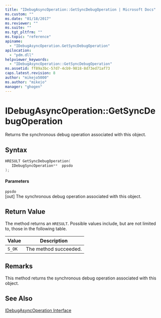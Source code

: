 ```yaml
---
title: "IDebugAsyncOperation::GetSyncDebugOperation | Microsoft Docs"
ms.custom: ""
ms.date: "01/18/2017"
ms.reviewer: ""
ms.suite: ""
ms.tgt_pltfrm: ""
ms.topic: "reference"
apiname: 
  - "IDebugAsyncOperation.GetSyncDebugOperation"
apilocation: 
  - "pdm.dll"
helpviewer_keywords: 
  - "IDebugAsyncOperation::GetSyncDebugOperation"
ms.assetid: ff89a3bc-57d7-4cb9-9818-8d73ed71af73
caps.latest.revision: 8
author: "mikejo5000"
ms.author: "mikejo"
manager: "ghogen"
---
```

# IDebugAsyncOperation::GetSyncDebugOperation
Returns the synchronous debug operation associated with this object.  
  
## Syntax  
  
```cpp
HRESULT GetSyncDebugOperation(  
   IDebugSyncOperation**  ppsdo  
);  
```  
  
#### Parameters  
 `ppsdo`  
 [out] The synchronous debug operation associated with this object.  
  
## Return Value  
 The method returns an `HRESULT`. Possible values include, but are not limited to, those in the following table.  
  
|Value|Description|  
|-----------|-----------------|  
|`S_OK`|The method succeeded.|  
  
## Remarks  
 This method returns the synchronous debug operation associated with this object.  
  
## See Also  
 [IDebugAsyncOperation Interface](../../winscript/reference/idebugasyncoperation-interface.md)